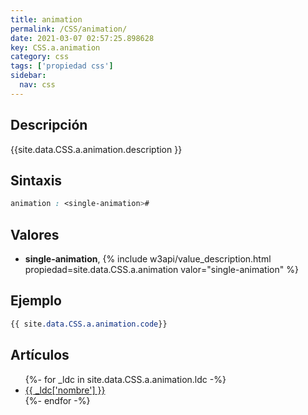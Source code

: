 ```yaml
---
title: animation
permalink: /CSS/animation/
date: 2021-03-07 02:57:25.898628
key: CSS.a.animation
category: css
tags: ['propiedad css']
sidebar: 
  nav: css
---
```


## Descripción
{{site.data.CSS.a.animation.description }}

## Sintaxis
~~~css
animation : <single-animation>#
~~~

## Valores
* **single-animation**,  {% include w3api/value_description.html propiedad=site.data.CSS.a.animation valor="single-animation" %}

## Ejemplo
~~~css
{{ site.data.CSS.a.animation.code}}
~~~

## Artículos
<ul>
{%- for _ldc in site.data.CSS.a.animation.ldc -%}
   <li>
       <a href="{{_ldc['url'] }}">{{ _ldc['nombre'] }}</a>
   </li>
{%- endfor -%}
</ul>
